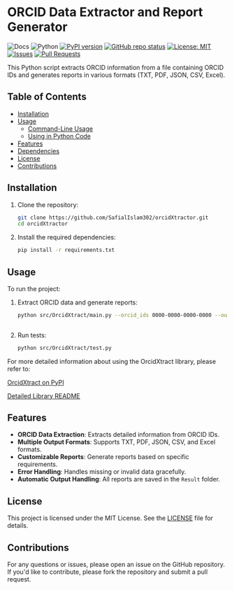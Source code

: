 # ORCID Data Extractor and Report Generator

![Docs](https://img.shields.io/badge/docs-passing-brightgreen.svg)
![Python](https://img.shields.io/badge/python-3.9-blue.svg)
[![PyPI version](https://badge.fury.io/py/your-package-name.svg)](https://pypi.org/project/OrcidXtract/)
[![GitHub repo status](https://img.shields.io/badge/status-maintained-brightgreen.svg)](#)
[![License: MIT](https://img.shields.io/github/license/SafialIslam302/orcidXtractor)](https://github.com/SafialIslam302/orcidXtractor/blob/master/LICENSE.txt)
[![Issues](https://img.shields.io/github/issues/SafialIslam302/orcidXtractor)](https://github.com/SafialIslam302/orcidXtractor/issues)
[![Pull Requests](https://img.shields.io/github/issues-pr/SafialIslam302/orcidXtractor)](https://github.com/SafialIslam302/orcidXtractor/pulls)

This Python script extracts ORCID information from a file containing ORCID IDs and generates reports in various formats (TXT, PDF, JSON, CSV, Excel).

## Table of Contents
- [Installation](#installation)
- [Usage](#usage)
  - [Command-Line Usage](#command-line-usage)
  - [Using in Python Code](#using-in-python-code)
- [Features](#features)
- [Dependencies](#dependencies)
- [License](#license)
- [Contributions](#contributions)

## Installation

1. Clone the repository:
   ```bash
   git clone https://github.com/SafialIslam302/orcidXtractor.git
   cd orcidXtractor
   
2. Install the required dependencies:
   ```bash
   pip install -r requirements.txt

## Usage

To run the project:

1. Extract ORCID data and generate reports:
   ```bash
   python src/OrcidXtract/main.py --orcid_ids 0000-0000-0000-0000 --output-format txt pdf json --report csv
  
2. Run tests:
   ```bash
   python src/OrcidXtract/test.py

For more detailed information about using the OrcidXtract library, please refer to:

[OrcidXtract on PyPI](https://pypi.org/project/OrcidXtract/)

[Detailed Library README](https://github.com/SafialIslam302/orcidXtractor/blob/master/src/README.md)

## Features

- **ORCID Data Extraction**: Extracts detailed information from ORCID IDs.
- **Multiple Output Formats**: Supports TXT, PDF, JSON, CSV, and Excel formats.
- **Customizable Reports**: Generate reports based on specific requirements.
- **Error Handling**: Handles missing or invalid data gracefully.
- **Automatic Output Handling**: All reports are saved in the `Result` folder.

## License

This project is licensed under the MIT License. See the [LICENSE](https://github.com/SafialIslam302/orcidXtractor/blob/master/LICENSE.txt) file for details.

## Contributions

For any questions or issues, please open an issue on the GitHub repository. If you'd like to contribute, please fork the repository and submit a pull request.
